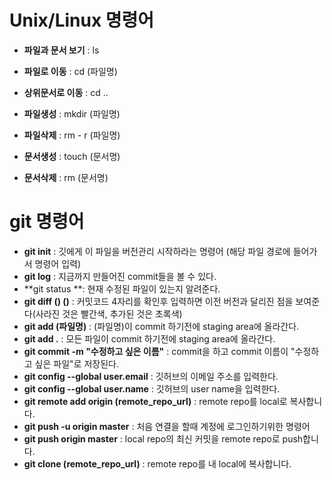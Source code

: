 # Unix/Linux 명령어
- **파일과 문서 보기** : ls

- **파일로 이동** : cd (파일명)

- **상위문서로 이동** : cd ..

- **파일생성** : mkdir (파일명)

- **파일삭제** : rm - r (파일명)

- **문서생성** : touch (문서명)

- **문서삭제** : rm (문서명)



# git 명령어

- **git init** : 깃에게 이 파일을 버전관리 시작하라는 명령어 (해당 파일 경로에 들어가서 명령어 입력)
- **git log** : 지금까지 만들어진 commit들을 볼 수 있다.
- **git status **: 현재 수정된 파일이 있는지 알려준다.
- **git diff (____) (____)** : 커밋코드 4자리를 확인후 입력하면 이전 버전과 달리진 점을 보여준다(사라진 것은 빨간색, 추가된 것은 초록색)
- **git add (파일명)** : (파일명)이 commit 하기전에 staging area에 올라간다.
- **git add .** : 모든 파일이 commit 하기전에 staging area에 올라간다.
- **git commit -m "수정하고 싶은 이름"** : commit을 하고 commit 이름이 "수정하고 싶은 파일"로 저장된다.
- **git config --global user.email** : 깃허브의 이메일 주소를 입력한다.
- **git config --global user.name** : 깃허브의 user name을 입력한다.
- **git remote add origin (remote_repo_url)** : remote repo를 local로 복사합니다.
- **git push -u origin master** : 처음 연결을 할때 계정에 로그인하기위한 명령어
- **git push origin master** : local repo의 최신 커밋을 remote repo로 push합니다.
- **git clone (remote_repo_url)** : remote repo를 내 local에 복사합니다.